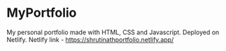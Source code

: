 # MyPortfolio

My personal portfolio made with HTML, CSS and Javascript. Deployed on Netlify.
Netlify link - https://shrutinathportfolio.netlify.app/
